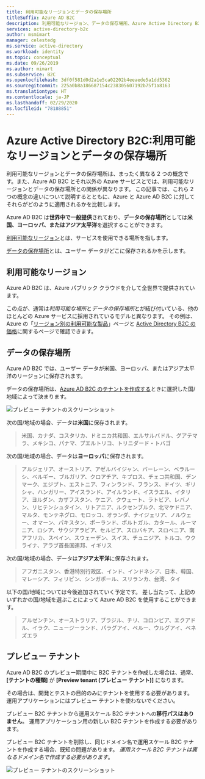 ```yaml
---
title: 利用可能なリージョンとデータの保存場所
titleSuffix: Azure AD B2C
description: 利用可能なリージョン、データの保存場所、Azure Active Directory B2C プレビュー テナントに関する情報。
services: active-directory-b2c
author: msmimart
manager: celestedg
ms.service: active-directory
ms.workload: identity
ms.topic: conceptual
ms.date: 09/26/2019
ms.author: mimart
ms.subservice: B2C
ms.openlocfilehash: 3df0f581d0d2a1e5ca02202b4eeaede5a1dd5362
ms.sourcegitcommit: 225a0b8a186687154c238305607192b75f1a8163
ms.translationtype: HT
ms.contentlocale: ja-JP
ms.lasthandoff: 02/29/2020
ms.locfileid: "78188851"
---
```

# <a name="azure-active-directory-b2c-region-availability--data-residency"></a>Azure Active Directory B2C:利用可能なリージョンとデータの保存場所

利用可能なリージョンとデータの保存場所は、まったく異なる 2 つの概念です。また、Azure AD B2C とそれ以外の Azure サービスとでは、利用可能なリージョンとデータの保存場所との関係が異なります。 この記事では、これら 2 つの概念の違いについて説明するとともに、Azure と Azure AD B2C に対してそれらがどのように適用されるかを比較します。

Azure AD B2C は**世界中で一般提供**されており、**データの保存場所**としては**米国、ヨーロッパ、またはアジア太平洋**を選択することができます。

[利用可能なリージョン](#region-availability)とは、サービスを使用できる場所を指します。

[データの保存場所](#data-residency)とは、ユーザー データがどこに保存されるかを示します。

## <a name="region-availability"></a>利用可能なリージョン

Azure AD B2C は、Azure パブリック クラウドを介して全世界で提供されています。

この点が、通常は*利用可能な場所*と*データの保存場所*とが結び付いている、他のほとんどの Azure サービスに採用されているモデルと異なります。 その例は、Azure の「[リージョン別の利用可能な製品](https://azure.microsoft.com/regions/services/)」ページと [Active Directory B2C の価格](https://azure.microsoft.com/pricing/details/active-directory-b2c/)に関するページで確認できます。

## <a name="data-residency"></a>データの保存場所

Azure AD B2C では、ユーザー データが米国、ヨーロッパ、またはアジア太平洋のリージョンに保存されます。

データの保存場所は、[Azure AD B2C のテナントを作成する](tutorial-create-tenant.md)ときに選択した国/地域によって決まります。

![プレビュー テナントのスクリーンショット](./media/data-residency/data-residency-b2c-tenant.png)

次の国/地域の場合、データは**米国**に保存されます。

> 米国、カナダ、コスタリカ、ドミニカ共和国、エルサルバドル、グアテマラ、メキシコ、パナマ、プエルトリコ、トリニダード・トバゴ

次の国/地域の場合、データは**ヨーロッパ**に保存されます。

> アルジェリア、オーストリア、アゼルバイジャン、バーレーン、ベラルーシ、ベルギー、ブルガリア、クロアチア、キプロス、チェコ共和国、デンマーク、エジプト、エストニア、フィンランド、フランス、ドイツ、ギリシャ、ハンガリー、アイスランド、アイルランド、イスラエル、イタリア、ヨルダン、カザフスタン、ケニア、クウェート、ラトビア、レバノン、リヒテンシュタイン、リトアニア、ルクセンブルク、北マケドニア、マルタ、モンテネグロ、モロッコ、オランダ、ナイジェリア、ノルウェー、オマーン、パキスタン、ポーランド、ポルトガル、カタール、ルーマニア、ロシア、サウジアラビア、セルビア、スロバキア、スロベニア、南アフリカ、スペイン、スウェーデン、スイス、チュニジア、トルコ、ウクライナ、アラブ首長国連邦、イギリス

次の国/地域の場合、データは**アジア太平洋**に保存されます。

> アフガニスタン、香港特別行政区、インド、インドネシア、日本、韓国、マレーシア、フィリピン、シンガポール、スリランカ、台湾、タイ

以下の国/地域については今後追加されていく予定です。 差し当たって、上記のいずれかの国/地域を選ぶことによって Azure AD B2C を使用することができます。

> アルゼンチン、オーストラリア、ブラジル、チリ、コロンビア、エクアドル、イラク、ニュージーランド、パラグアイ、ペルー、ウルグアイ、ベネズエラ

## <a name="preview-tenant"></a>プレビュー テナント

Azure AD B2C のプレビュー期間中に B2C テナントを作成した場合は、通常、 **[テナントの種類]** が **[Preview tenant (プレビュー テナント)]** になります。

その場合は、開発とテストの目的のみにテナントを使用する必要があります。 運用アプリケーションにはプレビュー テナントを使わないでください。

プレビュー B2C テナントから運用スケール B2C テナントへの**移行パスはありません**。 運用アプリケーション用の新しい B2C テナントを作成する必要があります。

プレビュー B2C テナントを削除し、同じドメイン名で運用スケール B2C テナントを作成する場合、既知の問題があります。 *運用スケール B2C テナントは異なるドメイン名で作成する必要があります*。

![プレビュー テナントのスクリーンショット](./media/data-residency/preview-b2c-tenant.png)
